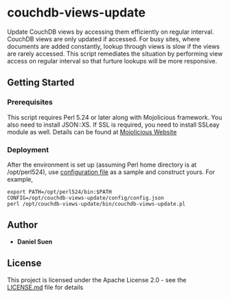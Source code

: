 # couchdb-views-update
Update CouchDB views by accessing them efficiently on regular interval. CouchDB views are only updated if accessed. For busy sites, where documents are added constantly, lookup through views is slow if the views are rarely accessed. This script remediates the situation by performing view access on regular interval so that furture lookups will be more responsive.

## Getting Started

### Prerequisites
This script requires Perl 5.24 or later along with Mojolicious framework. You also need to install JSON::XS. If SSL is required, you need to install SSLeay module as well. Details can be found at [Mojolicious Website](https://mojolicious.org)

### Deployment
After the environment is set up (assuming Perl home directory is at /opt/perl524), use [configuration file](https://github.com/ttdsuen/couchdb-views-update/blob/master/config_sample.json) as a sample and construct yours. For example,

```
export PATH=/opt/perl524/bin:$PATH
CONFIG=/opt/couchdb-views-update/config/config.json
perl /opt/couchdb-views-update/bin/couchdb-views-update.pl
```

## Author

* **Daniel Suen**


## License

This project is licensed under the Apache License 2.0 - see the [LICENSE.md](LICENSE.md) file for details

